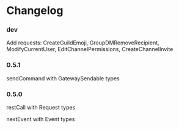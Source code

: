 # Changelog

### dev

Add requests: CreateGuildEmoji, GroupDMRemoveRecipient, ModifyCurrentUser, EditChannelPermissions, CreateChannelInvite

### 0.5.1

sendCommand with GatewaySendable types

### 0.5.0

restCall with Request types

nextEvent with Event types
